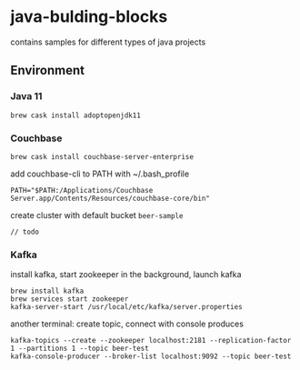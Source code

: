 # java-bulding-blocks
contains samples for different types of java projects

## Environment

### Java 11

`brew cask install adoptopenjdk11`

### Couchbase

`brew cask install couchbase-server-enterprise`

add couchbase-cli to PATH with ~/.bash_profile

```
PATH="$PATH:/Applications/Couchbase Server.app/Contents/Resources/couchbase-core/bin"
```

create cluster with default bucket `beer-sample`
```
// todo
```


### Kafka

install kafka, start zookeeper in the background, launch kafka

```
brew install kafka
brew services start zookeeper
kafka-server-start /usr/local/etc/kafka/server.properties
```

another terminal: create topic, connect with console produces
```
kafka-topics --create --zookeeper localhost:2181 --replication-factor 1 --partitions 1 --topic beer-test
kafka-console-producer --broker-list localhost:9092 --topic beer-test
```

